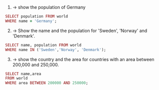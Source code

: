 1. -> show the population of Germany
```ruby
SELECT population FROM world
WHERE name = 'Germany';
```
2. -> Show the name and the population for 'Sweden', 'Norway' and 'Denmark'.
```ruby
SELECT name, population FROM world
WHERE name IN ('Sweden','Norway', 'Denmark');
```
3. -> show the country and the area for countries with an area between 200,000 and 250,000.
```ruby
SELECT name,area
FROM world
WHERE area BETWEEN 200000 AND 250000;
```
